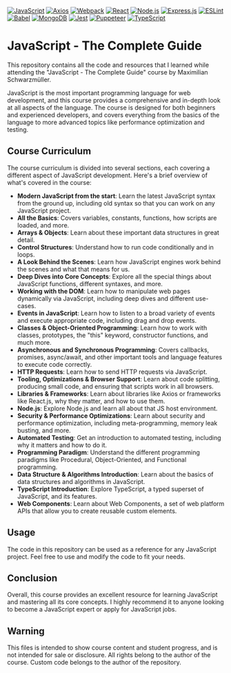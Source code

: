 <!-- COURSE SHIELDS -->
[![JavaScript][javascript.com]][javascript-url] [![Axios][axios.js]][axios-url] [![Webpack][webpack.js.org]][webpack-url] [![React][react.js]][react-url] [![Node.js][nodejs.org]][nodejs-url] [![Express.js][express.js]][express-url] [![ESLint][eslint.js]][eslint-url] [![Babel][babel.js]][babel-url] [![MongoDB][mongodb.com]][mongodb-url] [![Jest][jest.js]][jest-url] [![Puppeteer][puppeteer.js]][puppeteer-url] [![TypeScript][typescript.js]][typescript-url]
# JavaScript - The Complete Guide

This repository contains all the code and resources that I learned while attending the "JavaScript - The Complete Guide" course by Maximilian Schwarzmüller.

JavaScript is the most important programming language for web development, and this course provides a comprehensive and in-depth look at all aspects of the language. The course is designed for both beginners and experienced developers, and covers everything from the basics of the language to more advanced topics like performance optimization and testing.

## Course Curriculum
The course curriculum is divided into several sections, each covering a different aspect of JavaScript development. Here's a brief overview of what's covered in the course:

- **Modern JavaScript from the start**: Learn the latest JavaScript syntax from the ground up, including old syntax so that you can work on any JavaScript project.
- **All the Basics**: Covers variables, constants, functions, how scripts are loaded, and more.
- **Arrays & Objects**: Learn about these important data structures in great detail.
- **Control Structures**: Understand how to run code conditionally and in loops.
- **A Look Behind the Scenes**: Learn how JavaScript engines work behind the scenes and what that means for us.
- **Deep Dives into Core Concepts**: Explore all the special things about JavaScript functions, different syntaxes, and more.
- **Working with the DOM**: Learn how to manipulate web pages dynamically via JavaScript, including deep dives and different use-cases.
- **Events in JavaScript**: Learn how to listen to a broad variety of events and execute appropriate code, including drag and drop events.
- **Classes & Object-Oriented Programming**: Learn how to work with classes, prototypes, the "this" keyword, constructor functions, and much more.
- **Asynchronous and Synchronous Programming**: Covers callbacks, promises, async/await, and other important tools and language features to execute code correctly.
- **HTTP Requests**: Learn how to send HTTP requests via JavaScript.
- **Tooling, Optimizations & Browser Support**: Learn about code splitting, producing small code, and ensuring that scripts work in all browsers.
- **Libraries & Frameworks**: Learn about libraries like Axios or frameworks like React.js, why they matter, and how to use them.
- **Node.js**: Explore Node.js and learn all about that JS host environment.
- **Security & Performance Optimizations**: Learn about security and performance optimization, including meta-programming, memory leak busting, and more.
- **Automated Testing**: Get an introduction to automated testing, including why it matters and how to do it.
- **Programming Paradigm**: Understand the different programming paradigms like Procedural, Object-Oriented, and Functional programming.
- **Data Structure & Algorithms Introduction**: Learn about the basics of data structures and algorithms in JavaScript.
- **TypeScript Introduction**: Explore TypeScript, a typed superset of JavaScript, and its features.
- **Web Components**: Learn about Web Components, a set of web platform APIs that allow you to create reusable custom elements.

## Usage
The code in this repository can be used as a reference for any JavaScript project. Feel free to use and modify the code to fit your needs.

## Conclusion
Overall, this course provides an excellent resource for learning JavaScript and mastering all its core concepts. I highly recommend it to anyone looking to become a JavaScript expert or apply for JavaScript jobs.

## Warning
This files is intended to show course content and student progress, and is not intended for sale or disclosure. All rights belong to the author of the course. Custom code belongs to the author of the repository.


<!-- MARKDOWN LINKS & IMAGES -->
[javascript.com]: https://img.shields.io/badge/JavaScript-ES6-F7DF1E?style=for-the-badge&logo=javascript&logoColor=white
[javascript-url]: https://www.javascript.com/
[mongodb.com]: https://img.shields.io/badge/mongodb-47A248?style=for-the-badge&logo=mongodb&logoColor=white
[mongodb-url]: https://www.mongodb.com/
[nodejs.org]: https://img.shields.io/badge/node.js-339933?style=for-the-badge&logo=node.js&logoColor=white
[nodejs-url]: https://nodejs.org/
[express.js]: https://img.shields.io/badge/-Express-000000?style=for-the-badge&logo=express&logoColor=white
[express-url]: https://expressjs.com/
[eslint.js]: https://img.shields.io/badge/-ESLint-4B32C3?style=for-the-badge&logo=eslint&logoColor=white
[eslint-url]: https://eslint.org/
[babel.js]: https://img.shields.io/badge/-Babel-F9DC3E?style=for-the-badge&logo=babel&logoColor=black
[babel-url]: https://babeljs.io/
[react.js]: https://img.shields.io/badge/react-61DAFB?style=for-the-badge&logo=react&logoColor=white
[react-url]: https://reactjs.org/
[axios.js]: https://img.shields.io/badge/-Axios.js-232F3E?style=for-the-badge&logo=axios
[axios-url]: https://github.com/axios/axios
[webpack.js.org]: https://img.shields.io/badge/-Webpack-8DD6F9?style=for-the-badge&logo=webpack&logoColor=white
[webpack-url]: https://webpack.js.org/
[jest.js]: https://img.shields.io/badge/-Jest-C21325?style=for-the-badge&logo=jest&logoColor=white
[jest-url]: https://jestjs.io/
[puppeteer.js]: https://img.shields.io/badge/-Puppeteer-40B5A4?style=for-the-badge&logo=puppeteer&logoColor=white
[puppeteer-url]: https://pptr.dev/
[typescript.js]: https://img.shields.io/badge/-TypeScript-007ACC?style=for-the-badge&logo=typescript&logoColor=white
[typescript-url]: https://www.typescriptlang.org/
